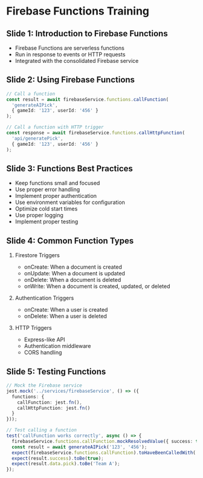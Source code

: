 # Firebase Functions Training

## Slide 1: Introduction to Firebase Functions

- Firebase Functions are serverless functions
- Run in response to events or HTTP requests
- Integrated with the consolidated Firebase service

## Slide 2: Using Firebase Functions

```typescript
// Call a function
const result = await firebaseService.functions.callFunction(
  'generateAIPick',
  { gameId: '123', userId: '456' }
);

// Call a function with HTTP trigger
const response = await firebaseService.functions.callHttpFunction(
  'api/generatePick',
  { gameId: '123', userId: '456' }
);
```

## Slide 3: Functions Best Practices

- Keep functions small and focused
- Use proper error handling
- Implement proper authentication
- Use environment variables for configuration
- Optimize cold start times
- Use proper logging
- Implement proper testing

## Slide 4: Common Function Types

1. Firestore Triggers
   - onCreate: When a document is created
   - onUpdate: When a document is updated
   - onDelete: When a document is deleted
   - onWrite: When a document is created, updated, or deleted

2. Authentication Triggers
   - onCreate: When a user is created
   - onDelete: When a user is deleted

3. HTTP Triggers
   - Express-like API
   - Authentication middleware
   - CORS handling

## Slide 5: Testing Functions

```typescript
// Mock the Firebase service
jest.mock('../services/firebaseService', () => ({
  functions: {
    callFunction: jest.fn(),
    callHttpFunction: jest.fn()
  }
}));

// Test calling a function
test('callFunction works correctly', async () => {
  firebaseService.functions.callFunction.mockResolvedValue({ success: true, data: { pick: 'Team A' } });
  const result = await generateAIPick('123', '456');
  expect(firebaseService.functions.callFunction).toHaveBeenCalledWith('generateAIPick', { gameId: '123', userId: '456' });
  expect(result.success).toBe(true);
  expect(result.data.pick).toBe('Team A');
});
```
